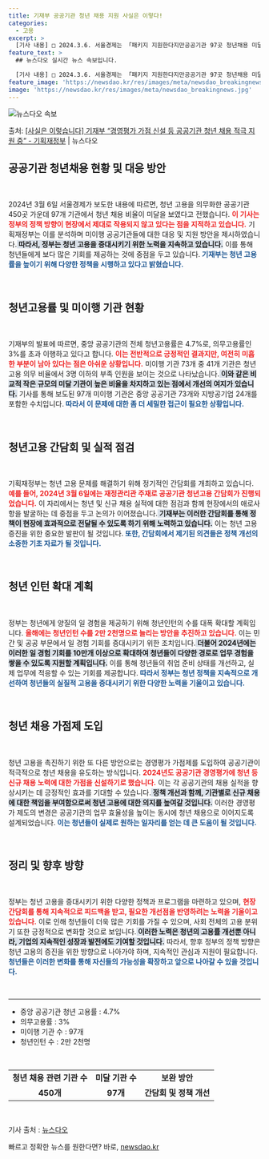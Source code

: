 ```yaml
---
title: 기재부 공공기관 청년 채용 지원 사실은 이렇다!
categories:
  - 고용
excerpt: >
  [기사 내용] □ 2024.3.6. 서울경제는 「패키지 지원한다지만공공기관 97곳 청년채용 미달」 기사에서,…
feature_text: >
  ## 뉴스다오 실시간 뉴스 속보입니다.

  [기사 내용] □ 2024.3.6. 서울경제는 「패키지 지원한다지만공공기관 97곳 청년채용 미달」 기사에서,…
feature_image: 'https://newsdao.kr/res/images/meta/newsdao_breakingnews.jpg'
image: 'https://newsdao.kr/res/images/meta/newsdao_breakingnews.jpg'
---
```


![뉴스다오 속보](https://newsdao.kr/res/images/meta/newsdao_breakingnews.jpg)

<p>출처: <a href="https://newsdao.kr/3301" rel="dofollow">[사실은 이렇습니다] 기재부 “경영평가 가점 신설 등 공공기관 청년 채용 적극 지원 중” - 기획재정부</a> | 뉴스다오</p>

<h2 data-ke-size="size26">공공기관 청년채용 현황 및 대응 방안</h2>

<p data-ke-size="size16">&nbsp;</p>

<p data-ke-size="size16">2024년 3월 6일 서울경제가 보도한 내용에 따르면, 청년 고용을 의무화한 공공기관 450곳 가운데 97개 기관에서 청년 채용 비율이 미달을 보였다고 전했습니다. <b><span style="color: #ee2323;">이 기사는 정부의 정책 방향이 현장에서 제대로 작용되지 않고 있다는 점을 지적하고 있습니다.</span></b> 기획재정부는 이를 분석하며 미이행 공공기관들에 대한 대응 및 지원 방안을 제시하였습니다.<b><span style="background-color: #21538527;"> 따라서, 정부는 청년 고용을 증대시키기 위한 노력을 지속하고 있습니다.</span></b> 이를 통해 청년들에게 보다 많은 기회를 제공하는 것에 중점을 두고 있습니다.<b><span style="color: #1a5490;"> 기재부는 청년 고용률을 높이기 위해 다양한 정책을 시행하고 있다고 밝혔습니다.</span></b></p>

<p data-ke-size="size16">&nbsp;</p>

<h2 data-ke-size="size26">청년고용률 및 미이행 기관 현황</h2>

<p data-ke-size="size16">&nbsp;</p>

<p data-ke-size="size16">기재부의 발표에 따르면, 중앙 공공기관의 전체 청년고용률은 4.7%로, 의무고용률인 3%를 초과 이행하고 있다고 합니다. <b><span style="color: #ee2323;">이는 전반적으로 긍정적인 결과지만, 여전히 미흡한 부분이 남아 있다는 점은 아쉬운 상황입니다.</span></b> 미이행 기관 73개 중 41개 기관은 청년고용 의무 비율에서 3명 이하의 부족 인원을 보이는 것으로 나타났습니다.<b><span style="background-color: #21538527;"> 이와 같은 비교적 작은 규모의 미달 기관이 높은 비율을 차지하고 있는 점에서 개선의 여지가 있습니다.</span></b> 기사를 통해 보도된 97개 미이행 기관은 중앙 공공기관 73개와 지방공기업 24개를 포함한 수치입니다.<b><span style="color: #1a5490;"> 따라서 이 문제에 대한 좀 더 세밀한 접근이 필요한 상황입니다.</span></b></p>

<p data-ke-size="size16">&nbsp;</p>

<h2 data-ke-size="size26">청년고용 간담회 및 실적 점검</h2>

<p data-ke-size="size16">&nbsp;</p>

<p data-ke-size="size16">기획재정부는 청년 고용 문제를 해결하기 위해 정기적인 간담회를 개최하고 있습니다. <b><span style="color: #ee2323;">예를 들어, 2024년 3월 6일에는 재정관리관 주재로 공공기관 청년고용 간담회가 진행되었습니다.</span></b> 이 자리에서는 청년 및 신규 채용 실적에 대한 점검과 함께 현장에서의 애로사항을 발굴하는 데 중점을 두고 논의가 이어졌습니다.<b><span style="background-color: #21538527;"> 기재부는 이러한 간담회를 통해 정책이 현장에 효과적으로 전달될 수 있도록 하기 위해 노력하고 있습니다.</span></b> 이는 청년 고용 증진을 위한 중요한 발판이 될 것입니다.<b><span style="color: #1a5490;"> 또한, 간담회에서 제기된 의견들은 정책 개선의 소중한 기초 자료가 될 것입니다.</span></b></p>

<p data-ke-size="size16">&nbsp;</p>

<h2 data-ke-size="size26">청년 인턴 확대 계획</h2>

<p data-ke-size="size16">&nbsp;</p>

<p data-ke-size="size16">정부는 청년에게 양질의 일 경험을 제공하기 위해 청년인턴의 수를 대폭 확대할 계획입니다. <b><span style="color: #ee2323;">올해에는 청년인턴 수를 2만 2천명으로 늘리는 방안을 추진하고 있습니다.</span></b> 이는 민간 및 공공 부문에서 일 경험 기회를 증대시키기 위한 조치입니다.<b><span style="background-color: #21538527;"> 더불어 2024년에는 이러한 일 경험 기회를 10만개 이상으로 확대하여 청년들이 다양한 경로로 업무 경험을 쌓을 수 있도록 지원할 계획입니다.</span></b> 이를 통해 청년들의 취업 준비 상태를 개선하고, 실제 업무에 적응할 수 있는 기회를 제공합니다.<b><span style="color: #1a5490;"> 따라서 정부는 청년 정책을 지속적으로 개선하여 청년들의 실질적 고용을 증대시키기 위한 다양한 노력을 기울이고 있습니다.</span></b></p>

<p data-ke-size="size16">&nbsp;</p>

<h2 data-ke-size="size26">청년 채용 가점제 도입</h2>

<p data-ke-size="size16">&nbsp;</p>

<p data-ke-size="size16">청년 고용을 촉진하기 위한 또 다른 방안으로는 경영평가 가점제를 도입하여 공공기관이 적극적으로 청년 채용을 유도하는 방식입니다. <b><span style="color: #ee2323;">2024년도 공공기관 경영평가에 청년 등 신규 채용 노력에 대한 가점을 신설하기로 했습니다.</span></b> 이는 각 공공기관의 채용 실적을 향상시키는 데 긍정적인 효과를 기대할 수 있습니다.<b><span style="background-color: #21538527;"> 정책 개선과 함께, 기관별로 신규 채용에 대한 책임을 부여함으로써 청년 고용에 대한 의지를 높여갈 것입니다.</span></b> 이러한 경영평가 제도의 변경은 공공기관의 업무 효율성을 높이는 동시에 청년 채용으로 이어지도록 설계되었습니다.<b><span style="color: #1a5490;"> 이는 청년들이 실제로 원하는 일자리를 얻는 데 큰 도움이 될 것입니다.</span></b></p>

<p data-ke-size="size16">&nbsp;</p>

<h2 data-ke-size="size26">정리 및 향후 방향</h2>

<p data-ke-size="size16">&nbsp;</p>

<p data-ke-size="size16">정부는 청년 고용을 증대시키기 위한 다양한 정책과 프로그램을 마련하고 있으며, <b><span style="color: #ee2323;">현장 간담회를 통해 지속적으로 피드백을 받고, 필요한 개선점을 반영하려는 노력을 기울이고 있습니다.</span></b> 이로 인해 청년들이 더욱 많은 기회를 가질 수 있으며, 사회 전체의 고용 분위기 또한 긍정적으로 변화할 것으로 보입니다.<b><span style="background-color: #21538527;"> 이러한 노력은 청년의 고용률 개선뿐 아니라, 기업의 지속적인 성장과 발전에도 기여할 것입니다.</span></b> 따라서, 향후 정부의 정책 방향은 청년 고용의 증진을 위한 방향으로 나아가야 하며, 지속적인 관심과 지원이 필요합니다.<b><span style="color: #1a5490;"> 청년들은 이러한 변화를 통해 자신들의 가능성을 확장하고 앞으로 나아갈 수 있을 것입니다.</span></b></p>

<p data-ke-size="size16">&nbsp;</p>

<hr>

<ul>
<li>중앙 공공기관 청년 고용률 : 4.7%</li>
<li>의무고용률 : 3%</li>
<li>미이행 기관 수 : 97개</li>
<li>청년인턴 수 : 2만 2천명</li>
</ul>

<p data-ke-size="size16">&nbsp;</p>

<table>
<tr>
<td style="text-align: center; height: 17px;"><b>청년 채용 관련 기관 수</b></td>
<td style="text-align: center; height: 17px;"><b>미달 기관 수</b></td>
<td style="text-align: center; height: 17px;"><b>보완 방안</b></td>
</tr>
<tr>
<td style="text-align: center; height: 17px;"><b>450개</b></td>
<td style="text-align: center; height: 17px;"><b>97개</b></td>
<td style="text-align: center; height: 17px;"><b>간담회 및 정책 개선</b></td>
</tr>
</table> 

<p data-ke-size="size16">&nbsp;</p>

<p data-ke-size="size16">기사 출처 : <a href="https://newsdao.kr/3301">뉴스다오</a></p> 

빠르고 정확한 뉴스를 원한다면? 바로, <a href="https://newsdao.kr" rel="dofollow">newsdao.kr</a>



